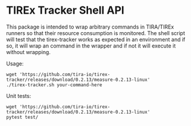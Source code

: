 # TIREx Tracker Shell API

This package is intended to wrap arbitrary commands in TIRA/TIREx runners so that their resource consumption is monitored. The shell script will test that the tirex-tracker works as expected in an environment and if so, it will wrap an command in the wrapper and if not it will execute it without wrapping.


Usage:

```shell
wget 'https://github.com/tira-io/tirex-tracker/releases/download/0.2.13/measure-0.2.13-linux'
./tirex-tracker.sh your-command-here
```

Unit tests:

```shell
wget 'https://github.com/tira-io/tirex-tracker/releases/download/0.2.13/measure-0.2.13-linux'
pytest test/
```

